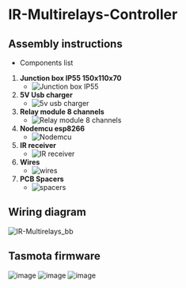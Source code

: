 # IR-Multirelays-Controller
## Assembly instructions
- Components list
1. **Junction box IP55 150x110x70**
   - ![Junction box IP55](https://d2t1xqejof9utc.cloudfront.net/screenshots/pics/91b67045feb43b5b6f25de1e2e28dee9/large.JPG)
2. **5V Usb charger**
   - ![5v usb charger](https://fr.mytrendyphone.be/images/Microsoft-Nokia-AC-18E-Travel-Charger-MicroUSB-Black-31032021-01-p.webp)
3. **Relay module 8 channels**
   - ![Relay module 8 channels](https://www.makerlab-electronics.com/wp-content/uploads/2017/11/8-ch-relay-module_06-510x478.jpg)
4. **Nodemcu esp8266**
   - ![Nodemcu](https://m.media-amazon.com/images/I/51Uw+emfa9L._AC_SY350_.jpg)
5. **IR receiver** 
   - ![IR receiver](https://cdn.shopify.com/s/files/1/2822/2674/products/voltaat-ir-receiver-diode-vs1838b-38khz-14301944447078.jpg?v=1628459292)
6. **Wires**
   - ![wires](https://www.dfliq.net/wp-content/uploads/2014/03/Electrical-wirings-1024x434.jpg)
7. **PCB Spacers**
   - ![spacers](https://www.rcfastener.com/includes/work/image_cache/png/af3e6268e8317d6346d17be96c40bf2e.thumb.png)
## Wiring diagram
![IR-Multirelays_bb](https://user-images.githubusercontent.com/12487239/211108565-141fa7c1-9af7-4f04-b4ac-ae5f6bde258d.png)

## Tasmota firmware
![image](https://user-images.githubusercontent.com/12487239/211110399-bb8c41f6-82a9-4aa2-b081-74d8e78dfe98.png)
![image](https://user-images.githubusercontent.com/12487239/211110453-d2d65e10-2fea-4150-84b6-880406b8297a.png)
![image](https://user-images.githubusercontent.com/12487239/211110516-331cc3f0-4093-4492-a69b-e4b4f2f44d2a.png)
